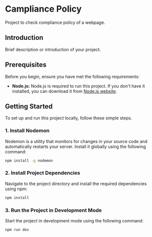 # Campliance Policy

Project to check compliance policy of a webpage.

## Introduction

Brief description or introduction of your project.

## Prerequisites

Before you begin, ensure you have met the following requirements:

- **Node.js:** Node.js is required to run this project. If you don't have it installed, you can download it from [Node.js website](https://nodejs.org/).

## Getting Started

To set up and run this project locally, follow these simple steps.

### 1. Install Nodemon

Nodemon is a utility that monitors for changes in your source code and automatically restarts your server. Install it globally using the following command:

```bash
npm install -g nodemon
```

### 2. Install Project Dependencies

Navigate to the project directory and install the required dependencies using npm:

```bash
npm install
```

### 3. Run the Project in Development Mode

Start the project in development mode using the following command:

```bash
npm run dev
```
